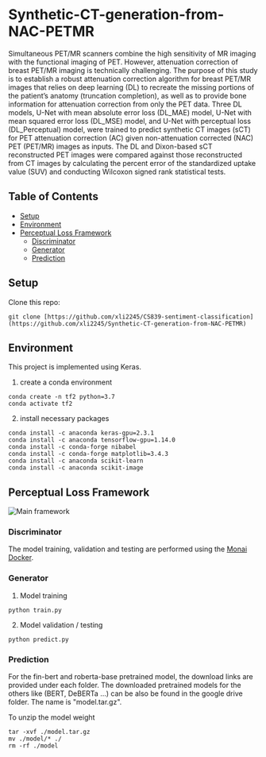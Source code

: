 # Synthetic-CT-generation-from-NAC-PETMR 
Simultaneous PET/MR scanners combine the high sensitivity of MR imaging with the functional imaging of PET. However, attenuation correction of breast PET/MR imaging is technically challenging. The purpose of this study is to establish a robust attenuation correction algorithm for breast PET/MR images that relies on deep learning (DL) to recreate the missing portions of the patient’s anatomy (truncation completion), as well as to provide bone information for attenuation correction from only the PET data. Three DL models, U-Net with mean absolute error loss (DL_MAE) model, U-Net with mean squared error loss (DL_MSE) model, and U-Net with perceptual loss (DL_Perceptual) model, were trained to predict synthetic CT images (sCT) for PET attenuation correction (AC) given non-attenuation corrected (NAC) PET (PET/MR) images as inputs. The DL and Dixon-based sCT reconstructed PET images were compared against those reconstructed from CT images by calculating the percent error of the standardized uptake value (SUV) and conducting Wilcoxon signed rank statistical tests. 
## Table of Contents
- [Setup](#setup)
- [Environment](#environment)
- [Perceptual Loss Framework](#perceptual-loss-framework)
  - [Discriminator](#discriminator)
  - [Generator](#generator)
  - [Prediction](#prediction)
## Setup
Clone this repo:
```
git clone [https://github.com/xli2245/CS839-sentiment-classification](https://github.com/xli2245/Synthetic-CT-generation-from-NAC-PETMR)
```
## Environment
This project is implemented using Keras.
1. create a conda environment
```
conda create -n tf2 python=3.7
conda activate tf2
```
2. install necessary packages
```
conda install -c anaconda keras-gpu=2.3.1
conda install -c anaconda tensorflow-gpu=1.14.0
conda install -c conda-forge nibabel
conda install -c conda-forge matplotlib=3.4.3
conda install -c anaconda scikit-learn
conda install -c anaconda scikit-image
```
## Perceptual Loss Framework
![Main framework](https://github.com/xli2245/Synthetic-CT-generation-from-NAC-PETMR/blob/main/main%20framework.png)
### Discriminator
The model training, validation and testing are performed using the [Monai Docker](https://hub.docker.com/r/projectmonai/monai).
### Generator
1.  Model training
```
python train.py
```
2. Model validation / testing
```
python predict.py
```
### Prediction
For the fin-bert and roberta-base pretrained model, the download links are provided under each folder. The downloaded pretrained models for the others like (BERT, DeBERTa ...) can be also be found in the google drive folder. The name is "model.tar.gz".

To unzip the model weight
```
tar -xvf ./model.tar.gz
mv ./model/* ./
rm -rf ./model
```


